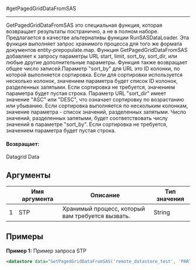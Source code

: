 #getPagedGridDataFromSAS

---

GetPagedGridDataFromSAS это специальная функция, которая возвращает результаты постранично, а не в полном наборе. Предлагается в качестве альтернативы функции RunSASDataLoader. Эта функция выполняет запрос хранимого процесса для того же формата документов entity-prepopulate.map. Функция GetPagedGridDataFromSAS добавляет к запросу параметры URL start, limit, sort_by, sort_dir, или любые другие дополнительные параметры. Функция также возвращает общее число записей.Параметр "sort_by" для URL это ID колонки, по которой выполняется сортировка. Если для сортировки используется несколько колонок, значением параметра будет список ID колонок, разделенных запятыми. Если сортировка не требуется, значением параметра будет пустая строка. Параметр URL "sort_dir" имеет значение "ASC" или "DESC", что означает сортировку по возрастанию или убыванию. Если сортировка выполняется по нескольким колонкам, значение параметра - список значений, разделенных запятыми. Число значений, разделенных запятыми, будет соответствовать числу значений в параметре "sort_by". Если сортировка не требуется, значением параметра будет пустая строка.

#### Возвращает:

Datagrid Data

## Аргументы

|  | Имя аргумента | Описание | Тип значения |
| --- | --- | --- | --- |
| 1 | STP | Хранимый процесс, который вам требуется вызвать. | String |

## Примеры

**Пример 1:** Пример запроса STP
```xml
<datastore data="GetPagedGridDataFromSAS('remote_datastore_test', 'PARTY', 'TEMP.SAS_TOTAL', concat('filter_id=', TEMP.X_ID))" id="REMOTE_STORE_SAS"/>
```

